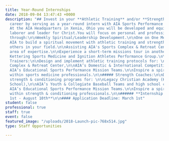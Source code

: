 ```yaml
---
title: Year-Round Internships
date: 2018-09-04 13:47:43 +0000
description: "## Invest in your **Athletic Training** and/or **Strength Coaching**
  career by serving as a year-round intern with AIA Sports Performance team!\n\n#####
  At the AIA Headquarters in Xenia, Ohio you will be developed and equipped as a lifelong
  laborer and leader for Christ.You will focus on personal and professional growth
  through:\n\nWeekly Spiritual/Leadership Development.\n\nOne on One Mentorship.\n\nHelping
  AIA to build a spiritual movement with athletic training and strength & conditioning.\n\nDiscipling
  others in your field.\n\nAssisting AIA's Sports Complex & Retreat Center in your
  area of expertise.\n\nExperience a short-term missions tour in another country.\n\nObserving
  Kettering Sports Medicine and Ignition Athletes Performance Group.\n\n##### Athletic
  Trainers:\n\nDesign and implement athletic training protocols for: \n\nAIA’s Sports
  Complex & Retreat Center,\n\nAIA’s Domestic & International Competitive Sports Teams,\n\n&
  AIA’s Educational Sports Performance Mission Teams.\n\nInspire a spiritual movement
  within sports medicine professionals.\n\n##### Strength Coaches:\n\nDesign and implement
  strength & conditioning programs for: \n\nLegacy Christian Academy (K-12 Christian
  School),\n\nAIA’s Youth & Collegiate Baseball Teams and high school camps,\n\n&
  AIA’s Educational Sports Performance Mission Teams.\n\nInspire a spiritual movement
  within strength & conditioning professionals.\n\n###### **Internship Dates: September
  1st - August 10th**\n\n#### Application Deadline: March 1st"
student: false
professional: true
staff: true
event: false
featured_image: "/uploads/2018-Launch-pic-768x514.jpg"
type: Staff Opportunities

---
```

